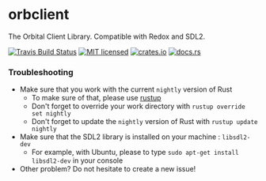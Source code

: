# orbclient
The Orbital Client Library. Compatible with Redox and SDL2.

[![Travis Build Status](https://travis-ci.org/redox-os/orbclient.svg?branch=master)](https://travis-ci.org/redox-os/orbclient)
[![MIT licensed](https://img.shields.io/badge/license-MIT-blue.svg)](./LICENSE)
[![crates.io](http://meritbadge.herokuapp.com/orbclient)](https://crates.io/crates/orbclient)
[![docs.rs](https://docs.rs/orbclient/badge.svg)](https://docs.rs/orbclient)

### Troubleshooting

* Make sure that you work with the current ```nightly``` version of Rust
  * To make sure of that, please use [rustup](https://github.com/rust-lang-nursery/rustup.rs)
  * Don't forget to override your work directory with ```rustup override set nightly```
  * Don't forget to update the ```nightly``` version of Rust with ```rustup update nightly```
* Make sure that the SDL2 library is installed on your machine : ```libsdl2-dev```
  * For example, with Ubuntu, please to type ```sudo apt-get install libsdl2-dev``` in your console
* Other problem? Do not hesitate to create a new issue!
